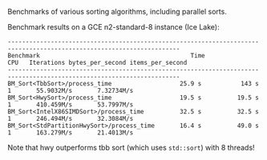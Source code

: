 Benchmarks of various sorting algorithms, including parallel sorts.


Benchmark results on a GCE n2-standard-8 instance (Ice Lake):
```
----------------------------------------------------------------------------------------------------------------------
Benchmark                                          Time             CPU   Iterations bytes_per_second items_per_second
----------------------------------------------------------------------------------------------------------------------
BM_Sort<TbbSort>/process_time                   25.9 s           143 s             1       55.9032M/s       7.32734M/s
BM_Sort<HwySort>/process_time                   19.5 s          19.5 s             1       410.459M/s       53.7997M/s
BM_Sort<IntelX86SIMDSort>/process_time          32.5 s          32.5 s             1       246.494M/s       32.3084M/s
BM_Sort<StdPartitionHwySort>/process_time       16.4 s          49.0 s             1       163.279M/s       21.4013M/s
```

Note that hwy outperforms tbb sort (which uses `std::sort`) with 8 threads!
